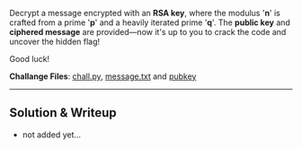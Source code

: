 Decrypt a message encrypted with an **RSA key**, where the modulus '**n**' is crafted from a prime '**p**' and a heavily iterated prime '**q**'. The **public key** and 
**ciphered message** are provided—now it's up to you to crack the code and uncover the hidden flag!

Good luck!

**Challange Files**: [chall.py](chall.py), [message.txt](message.txt) and [pubkey](pubkey)

---

## Solution & Writeup
- not added yet...
